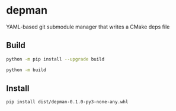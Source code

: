 # depman

YAML-based git submodule manager that writes a CMake deps file

## Build 

```sh
python -m pip install --upgrade build
```

```sh
python -m build
```

## Install 

```sh
pip install dist/depman-0.1.0-py3-none-any.whl
```
